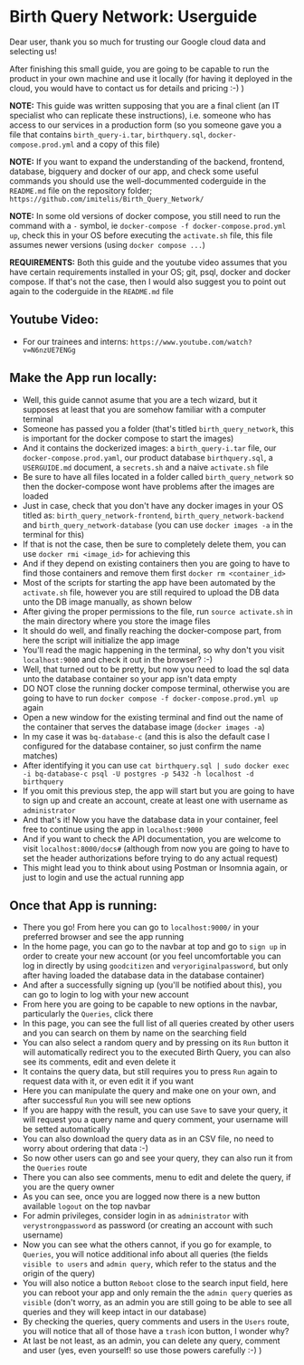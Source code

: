 # Birth Query Network: Userguide

Dear user, thank you so much for trusting our Google cloud data and selecting us!

After finishing this small guide, you are going to be capable to run the product in your own machine and use it locally (for having it deployed in the cloud, you would have to contact us for details and pricing :-) )

**NOTE:** This guide was written supposing that you are a final client (an IT specialist who can replicate these instructions), i.e. someone who has access to our services in a production form (so you someone gave you a file that contains `birth_query-i.tar`, `birthquery.sql`, `docker-compose.prod.yml` and a copy of this file)

**NOTE:** If you want to expand the understanding of the backend, frontend, database, bigquery and docker of our app, and check some useful commands you should use the well-docummented coderguide in the `README.md` file on the repository folder; `https://github.com/imitelis/Birth_Query_Network/`

**NOTE:** In some old versions of docker compose, you still need to run the command with a `-` symbol, ie `docker-compose -f docker-compose.prod.yml up`, check this in your OS before executing the `activate.sh` file, this file assumes newer versions (using `docker compose ...`)

**REQUIREMENTS:** Both this guide and the youtube video assumes that you have certain requirements installed in your OS; git, psql, docker and docker compose. If that's not the case, then I would also suggest you to point out again to the coderguide in the `README.md` file


## Youtube Video:
  *  For our trainees and interns: `https://www.youtube.com/watch?v=N6nzUE7ENGg`


## Make the App run locally:
  *  Well, this guide cannot asume that you are a tech wizard, but it supposes at least that you are somehow familiar with a computer terminal
  *  Someone has passed you a folder (that's titled `birth_query_network`, this is important for the docker compose to start the images)
  *  And it contains the dockerized images: a `birth_query-i.tar` file, our `docker-compose.prod.yaml`, our product database `birthquery.sql`, a `USERGUIDE.md` document, a `secrets.sh` and a naive `activate.sh` file
  *  Be sure to have all files located in a folder called `birth_query_network` so then the docker-compose wont have problems after the images are loaded
  *  Just in case, check that you don't have any docker images in your OS titled as: `birth_query_network-frontend`, `birth_query_network-backend` and `birth_query_network-database` (you can use `docker images -a` in the terminal for this)
  *  If that is not the case, then be sure to completely delete them, you can use `docker rmi <image_id>` for achieving this
  *  And if they depend on existing containers then you are going to have to find those containers and remove them first `docker rm <container_id>`
  *  Most of the scripts for starting the app have been automated by the `activate.sh` file, however you are still required to upload the DB data unto the DB image manually, as shown below
  *  After giving the proper permissions to the file, run `source activate.sh` in the main directory where you store the image files
  *  It should do well, and finally reaching the docker-compose part, from here the script will initialize the app image
  *  You'll read the magic happening in the terminal, so why don't you visit `localhost:9000` and check it out in the browser? :-)
  *  Well, that turned out to be pretty, but now you need to load the sql data unto the database container so your app isn't data empty
  *  DO NOT close the running docker compose terminal, otherwise you are going to have to run `docker compose -f docker-compose.prod.yml up` again
  *  Open a new window for the existing terminal and find out the name of the container that serves the database image (`docker images -a`)
  *  In my case it was `bq-database-c` (and this is also the default case I configured for the database container, so just confirm the name matches)  
  *  After identifying it you can use `cat birthquery.sql | sudo docker exec -i bq-database-c psql -U postgres -p 5432 -h localhost -d birthquery`
  *  If you omit this previous step, the app will start but you are going to have to sign up and create an account, create at least one with username as `administrator`
  *  And that's it! Now you have the database data in your container, feel free to continue using the app in `localhost:9000`
  *  And if you want to check the API documentation, you are welcome to visit `localhost:8000/docs#` (although from now you are going to have to set the header authorizations before trying to do any actual request)
  *  This might lead you to think about using Postman or Insomnia again, or just to login and use the actual running app

## Once that App is running:
  *  There you go! From here you can go to `localhost:9000/` in your preferred browser and see the app running
  *  In the home page, you can go to the navbar at top and go to `sign up` in order to create your new account (or you feel uncomfortable you can log in directly by using `goodcitizen` and `veryoriginalpassword`, but only after having loaded the database data in the database container)
  *  And after a successfully signing up (you'll be notified about this), you can go to login to log with your new account
  *  From here you are going to be capable to new options in the navbar, particularly the `Queries`, click there
  *  In this page, you can see the full list of all queries created by other users and you can search on them by name on the searching field
  *  You can also select a random query and by pressing on its `Run` button it will automatically redirect you to the executed Birth Query, you can also see its comments, edit and even delete it
  *  It contains the query data, but still requires you to press `Run` again to request data with it, or even edit it if you want
  *  Here you can manipulate the query and make one on your own, and after successful `Run` you will see new options
  *  If you are happy with the result, you can use `Save` to save your query, it will request you a query name and query comment, your username will be setted automatically
  *  You can also download the query data as in an CSV file, no need to worry about ordering that data :-)
  *  So now other users can go and see your query, they can also run it from the `Queries` route
  *  There you can also see comments, menu to edit and delete the query, if you are the query owner
  *  As you can see, once you are logged now there is a new button available `logout` on the top navbar
  *  For admin privileges, consider login in as `administrator` with `verystrongpassword` as password (or creating an account with such username)
  *  Now you can see what the others cannot, if you go for example, to `Queries`, you will notice additional info about all queries (the fields `visible to users` and `admin query`, which refer to the status and the origin of the query)
  *  You will also notice a button `Reboot` close to the search input field, here you can reboot your app and only remain the the `admin query` queries as `visible` (don't worry, as an admin you are still going to be able to see all queries and they will keep intact in our database)
  *  By checking the queries, query comments and users in the `Users` route, you will notice that all of those have a `trash` icon button, I wonder why?
  *  At last be not least, as an admin, you can delete any query, comment and user (yes, even yourself! so use those powers carefully :-) )
